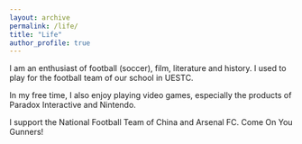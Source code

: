 ```yaml
---
layout: archive
permalink: /life/
title: "Life"
author_profile: true
---
```


I am an enthusiast of football (soccer), film, literature and history. I used to play for the football team of our school in UESTC.

In my free time, I also enjoy playing video games, especially the products of Paradox Interactive and Nintendo.

I support the National Football Team of China and Arsenal FC. Come On You Gunners!





